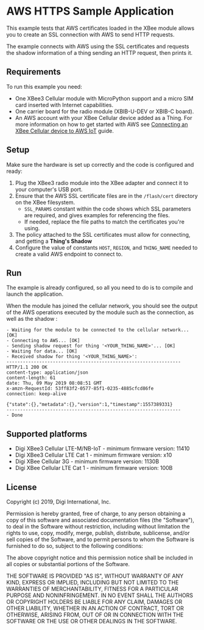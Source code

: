 AWS HTTPS Sample Application
============================

This example tests that AWS certificates loaded in the XBee module allows you
to create an SSL connection with AWS to send HTTP requests.

The example connects with AWS using the SSL certificates and requests the
shadow information of a thing sending an HTTP request, then prints it.

Requirements
------------

To run this example you need:

* One XBee3 Cellular module with MicroPython support and a micro SIM card
  inserted with Internet capabilities.
* One carrier board for the radio module (XBIB-U-DEV or XBIB-C board).
* An AWS account with your XBee Cellular device added as a Thing. For more
  information on how to get started with AWS see
  [Connecting an XBee Cellular device to AWS IoT](../) guide.

Setup
-----

Make sure the hardware is set up correctly and the code is configured and
ready:

1. Plug the XBee3 radio module into the XBee adapter and connect it to your
   computer's USB port.
2. Ensure that the AWS SSL certificate files are in the `/flash/cert` directory
   on the XBee filesystem.
   * `SSL_PARAMS` constant within the code shows which SSL parameters are
     required, and gives examples for referencing the files.
   * If needed, replace the file paths to match the certificates you're
     using.
3. The policy attached to the SSL certificates must allow for connecting,
   and getting a **Thing's Shadow**
4. Configure the value of constants `HOST`, `REGION`, and `THING_NAME` needed
   to create a valid AWS endpoint to connect to.

Run
---

The example is already configured, so all you need to do is to compile and
launch the application.

When the module has joined the cellular network, you should see the output of
the AWS operations executed by the module such as the connection, as well as the shadow  :

    - Waiting for the module to be connected to the cellular network... [OK] 
    - Connecting to AWS... [OK]
    - Sending shadow request for thing '<YOUR_THING_NAME>'... [OK]
    - Waiting for data... [OK]
    - Received shadow for thing '<YOUR_THING_NAME>':
    ----------------------------------------------------------------
    HTTP/1.1 200 OK
    content-type: application/json
    content-length: 61
    date: Thu, 09 May 2019 08:08:51 GMT
    x-amzn-RequestId: 53ff83f2-0577-85f1-0235-4885cfcd86fe
    connection: keep-alive
    
    {"state":{},"metadata":{},"version":1,"timestamp":1557389331}
    ----------------------------------------------------------------
    - Done

Supported platforms
-------------------

* Digi XBee3 Cellular LTE-M/NB-IoT - minimum firmware version: 11410
* Digi XBee3 Cellular LTE Cat 1 - minimum firmware version: x10
* Digi XBee Cellular 3G - minimum firmware version: 1130B
* Digi XBee Cellular LTE Cat 1 - minimum firmware version: 100B

License
-------

Copyright (c) 2019, Digi International, Inc.

Permission is hereby granted, free of charge, to any person obtaining a copy
of this software and associated documentation files (the "Software"), to deal
in the Software without restriction, including without limitation the rights
to use, copy, modify, merge, publish, distribute, sublicense, and/or sell
copies of the Software, and to permit persons to whom the Software is
furnished to do so, subject to the following conditions:

The above copyright notice and this permission notice shall be included in all
copies or substantial portions of the Software.

THE SOFTWARE IS PROVIDED "AS IS", WITHOUT WARRANTY OF ANY KIND, EXPRESS OR
IMPLIED, INCLUDING BUT NOT LIMITED TO THE WARRANTIES OF MERCHANTABILITY,
FITNESS FOR A PARTICULAR PURPOSE AND NONINFRINGEMENT. IN NO EVENT SHALL THE
AUTHORS OR COPYRIGHT HOLDERS BE LIABLE FOR ANY CLAIM, DAMAGES OR OTHER
LIABILITY, WHETHER IN AN ACTION OF CONTRACT, TORT OR OTHERWISE, ARISING FROM,
OUT OF OR IN CONNECTION WITH THE SOFTWARE OR THE USE OR OTHER DEALINGS IN THE
SOFTWARE.